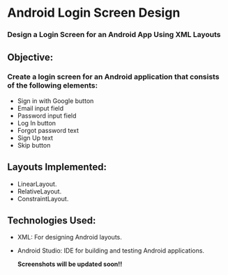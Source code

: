 # Android Login Screen Design
### Design a Login Screen for an Android App Using XML Layouts

## Objective:
### Create a login screen for an Android application that consists of the following elements:
- Sign in with Google button
- Email input field
- Password input field
- Log In button
- Forgot password text
- Sign Up text
- Skip button

## Layouts Implemented:
- LinearLayout.
- RelativeLayout.
- ConstraintLayout.

## Technologies Used:
- XML: For designing Android layouts.
- Android Studio: IDE for building and testing Android applications.

  **Screenshots will be updated soon!!**
